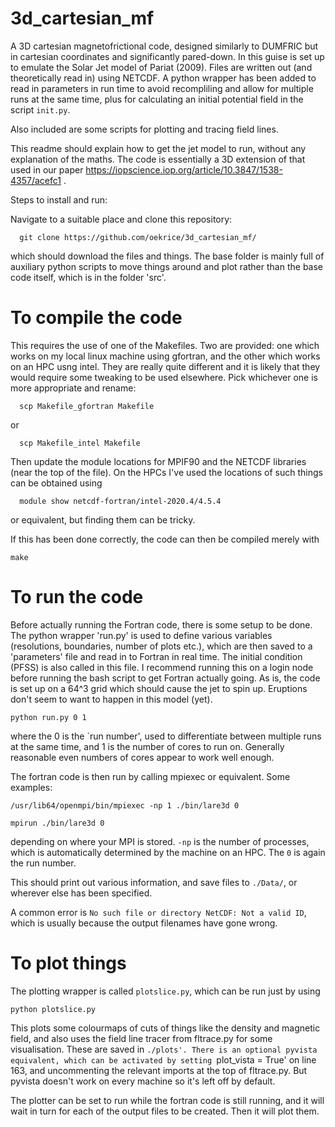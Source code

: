# 3d_cartesian_mf

A 3D cartesian magnetofrictional code, designed similarly to DUMFRIC but in cartesian coordinates and significantly pared-down. In this guise is set up to emulate the Solar Jet model of Pariat (2009). Files are written out (and theoretically read in) using NETCDF. A python wrapper has been added to read in parameters in run time to avoid recompliling and allow for multiple runs at the same time, plus for calculating an initial potential field in the script `init.py`.

Also included are some scripts for plotting and tracing field lines. 

This readme should explain how to get the jet model to run, without any explanation of the maths. The code is essentially a 3D extension of that used in our paper https://iopscience.iop.org/article/10.3847/1538-4357/acefc1 .

Steps to install and run:

Navigate to a suitable place and clone this repository:
```
  git clone https://github.com/oekrice/3d_cartesian_mf/
```
which should download the files and things. The base folder is mainly full of auxiliary python scripts to move things around and plot rather than the base code itself, which is in the folder 'src'. 

# To compile the code 

This requires the use of one of the Makefiles. Two are provided: one which works on my local linux machine using gfortran, and the other which works on an HPC usng intel. They are really quite different and it is likely that they would require some tweaking to be used elsewhere. Pick whichever one is more appropriate and rename:

```
  scp Makefile_gfortran Makefile
```
or 

```
  scp Makefile_intel Makefile
```
Then update the module locations for MPIF90 and the NETCDF libraries (near the top of the file). On the HPCs I've used the locations of such things can be obtained using 

```
  module show netcdf-fortran/intel-2020.4/4.5.4
```
or equivalent, but finding them can be tricky.

If this has been done correctly, the code can then be compiled merely with 

```
make
```

# To run the code 

Before actually running the Fortran code, there is some setup to be done. The python wrapper 'run.py' is used to define various variables (resolutions, boundaries, number of plots etc.), which are then saved to a 'parameters' file and read in to Fortran in real time. The initial condition (PFSS) is also called in this file. I recommend running this on a login node before running the bash script to get Fortran actually going. As is, the code is set up on a 64^3 grid which should cause the jet to spin up. Eruptions don't seem to want to happen in this model (yet).

```
python run.py 0 1
```

where the 0 is the `run number', used to differentiate between multiple runs at the same time, and 1 is the number of cores to run on. Generally reasonable even numbers of cores appear to work well enough.

The fortran code is then run by calling mpiexec or equivalent. Some examples:

```
/usr/lib64/openmpi/bin/mpiexec -np 1 ./bin/lare3d 0
```
```
mpirun ./bin/lare3d 0
```
depending on where your MPI is stored. `-np` is the number of processes, which is automatically determined by the machine on an HPC. The `0` is again the run number.

This should print out various information, and save files to `./Data/`, or wherever else has been specified.

A common error is `No such file or directory NetCDF: Not a valid ID`, which is usually because the output filenames have gone wrong.

# To plot things

The plotting wrapper is called `plotslice.py`, which can be run just by using 
```
python plotslice.py
```
This plots some colourmaps of cuts of things like the density and magnetic field, and also uses the field line tracer from fltrace.py for some visualisation. These are saved in `./plots'. There is an optional pyvista equivalent, which can be activated by setting `plot_vista = True' on line 163, and uncommenting the relevant imports at the top of fltrace.py. But pyvista doesn't work on every machine so it's left off by default.

The plotter can be set to run while the fortran code is still running, and it will wait in turn for each of the output files to be created. Then it will plot them.


